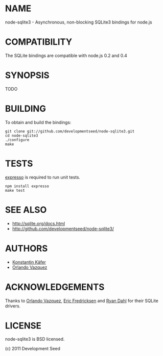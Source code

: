 # NAME

node-sqlite3 - Asynchronous, non-blocking SQLite3 bindings for node.js

# COMPATIBILITY

The SQLite bindings are compatible with node.js 0.2 and 0.4

# SYNOPSIS

TODO

# BUILDING

To obtain and build the bindings:

    git clone git://github.com/developmentseed/node-sqlite3.git
    cd node-sqlite3
    ./configure
    make

# TESTS

[expresso](https://github.com/visionmedia/expresso) is required to run unit tests. 

    npm install expresso
    make test

# SEE ALSO

* http://sqlite.org/docs.html
* http://github.com/developmentseed/node-sqlite3/

# AUTHORS

* [Konstantin Käfer](https://github.com/kkaefer)
* [Orlando Vazquez](https://github.com/orlandov)

# ACKNOWLEDGEMENTS

Thanks to [Orlando Vazquez](https://github.com/orlandov),
[Eric Fredricksen](https://github.com/grumdrig) and
[Ryan Dahl](https://github.com/ry) for their SQLite drivers.


# LICENSE

node-sqlite3 is BSD licensed.

(c) 2011 Development Seed
